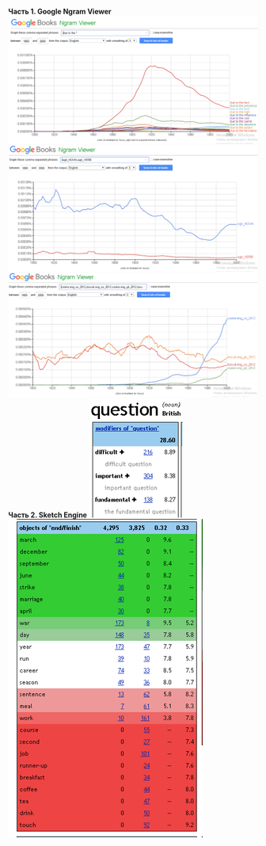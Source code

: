 **Часть 1. Google Ngram Viewer**
![Image alt](https://github.com/AnastasiaAgapova/hw6/blob/master/1.png)
![Image alt](https://github.com/AnastasiaAgapova/hw6/blob/master/2.png)
![Image alt](https://github.com/AnastasiaAgapova/hw6/blob/master/3.png)
**Часть 2. Sketch Engine**
![Image alt](https://github.com/AnastasiaAgapova/hw6/blob/master/4.png)
![Image alt](https://github.com/AnastasiaAgapova/hw6/blob/master/5.png)
